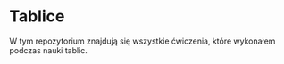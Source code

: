 # Tablice #
W tym repozytorium znajdują się wszystkie ćwiczenia, które wykonałem podczas nauki tablic.
